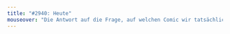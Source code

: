 ```yaml
---
title: "#2940: Heute"
mouseover: "Die Antwort auf die Frage, auf welchen Comic wir tatsächlich warten, beantwortet auch die Frage nach dem Sinn des Lebens. Vielleicht aber auch nicht."
---
```

